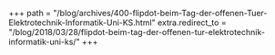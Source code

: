 +++
path = "/blog/archives/400-flipdot-beim-Tag-der-offenen-Tuer-Elektrotechnik-Informatik-Uni-KS.html"
extra.redirect_to = "/blog/2018/03/28/flipdot-beim-tag-der-offenen-tur-elektrotechnik-informatik-uni-ks/"
+++
